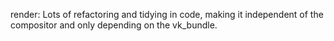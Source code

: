 render: Lots of refactoring and tidying in code, making it independent of the
compositor and only depending on the vk_bundle.
